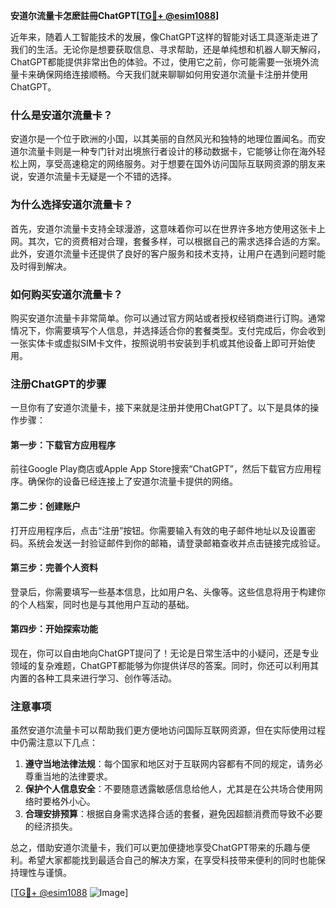 **安道尔流量卡怎麽註冊ChatGPT[[TG💪+ @esim1088](https://t.me/s/esim1088)]**

近年来，随着人工智能技术的发展，像ChatGPT这样的智能对话工具逐渐走进了我们的生活。无论你是想要获取信息、寻求帮助，还是单纯想和机器人聊天解闷，ChatGPT都能提供非常出色的体验。不过，使用它之前，你可能需要一张境外流量卡来确保网络连接顺畅。今天我们就来聊聊如何用安道尔流量卡注册并使用ChatGPT。

### 什么是安道尔流量卡？

安道尔是一个位于欧洲的小国，以其美丽的自然风光和独特的地理位置闻名。而安道尔流量卡则是一种专门针对出境旅行者设计的移动数据卡，它能够让你在海外轻松上网，享受高速稳定的网络服务。对于想要在国外访问国际互联网资源的朋友来说，安道尔流量卡无疑是一个不错的选择。

### 为什么选择安道尔流量卡？

首先，安道尔流量卡支持全球漫游，这意味着你可以在世界许多地方使用这张卡上网。其次，它的资费相对合理，套餐多样，可以根据自己的需求选择合适的方案。此外，安道尔流量卡还提供了良好的客户服务和技术支持，让用户在遇到问题时能及时得到解决。

### 如何购买安道尔流量卡？

购买安道尔流量卡非常简单。你可以通过官方网站或者授权经销商进行订购。通常情况下，你需要填写个人信息，并选择适合你的套餐类型。支付完成后，你会收到一张实体卡或虚拟SIM卡文件，按照说明书安装到手机或其他设备上即可开始使用。

### 注册ChatGPT的步骤

一旦你有了安道尔流量卡，接下来就是注册并使用ChatGPT了。以下是具体的操作步骤：

#### 第一步：下载官方应用程序
前往Google Play商店或Apple App Store搜索“ChatGPT”，然后下载官方应用程序。确保你的设备已经连接上了安道尔流量卡提供的网络。

#### 第二步：创建账户
打开应用程序后，点击“注册”按钮。你需要输入有效的电子邮件地址以及设置密码。系统会发送一封验证邮件到你的邮箱，请登录邮箱查收并点击链接完成验证。

#### 第三步：完善个人资料
登录后，你需要填写一些基本信息，比如用户名、头像等。这些信息将用于构建你的个人档案，同时也是与其他用户互动的基础。

#### 第四步：开始探索功能
现在，你可以自由地向ChatGPT提问了！无论是日常生活中的小疑问，还是专业领域的复杂难题，ChatGPT都能够为你提供详尽的答案。同时，你还可以利用其内置的各种工具来进行学习、创作等活动。

### 注意事项

虽然安道尔流量卡可以帮助我们更方便地访问国际互联网资源，但在实际使用过程中仍需注意以下几点：

1. **遵守当地法律法规**：每个国家和地区对于互联网内容都有不同的规定，请务必尊重当地的法律要求。
2. **保护个人信息安全**：不要随意透露敏感信息给他人，尤其是在公共场合使用网络时要格外小心。
3. **合理安排预算**：根据自身需求选择合适的套餐，避免因超额消费而导致不必要的经济损失。

总之，借助安道尔流量卡，我们可以更加便捷地享受ChatGPT带来的乐趣与便利。希望大家都能找到最适合自己的解决方案，在享受科技带来便利的同时也能保持理性与谨慎。

[[TG💪+ @esim1088](https://t.me/s/esim1088) ![Image](https://i.postimg.cc/4NQfJmqS/Snipaste-2025-05-13-00-14-12.png)]